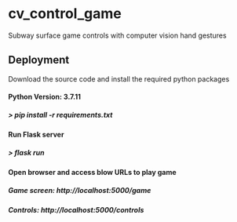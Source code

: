 # cv_control_game
Subway surface game controls with computer vision hand gestures


## Deployment
Download the source code and install the required python packages

#### Python Version: 3.7.11

##### > pip install -r requirements.txt

#### Run Flask server
##### > flask run

#### Open browser and access blow URLs to play game
##### Game screen: http://localhost:5000/game
##### Controls: http://localhost:5000/controls



